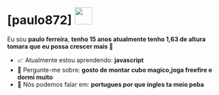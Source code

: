 # [paulo872] <img src="https://images.gamebanana.com/img/ico/sprays/ds.gif" width="40px">

Eu sou <strong>paulo ferreira</strong>, <strong>tenho 15 anos atualmente tenho 1,63 de altura tomara que eu possa crescer mais   </strong> 🐢 

- 📈 Atualmente estou aprendendo: <strong>javascript</strong> 
- 💬 Pergunte-me sobre: <strong>gosto de montar cubo magico,joga freefire e dormi muito </strong>
- 🌚 Nós podemos falar em: <strong>portugues por que ingles ta meio peba</strong>

